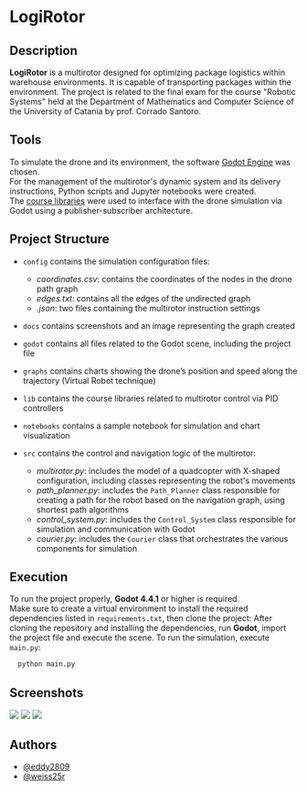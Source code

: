 
# LogiRotor

## Description
**LogiRotor** is a multirotor designed for optimizing package logistics within warehouse environments.
It is capable of transporting packages within the environment.
The project is related to the final exam for the course "Robotic Systems" held at the Department of Mathematics and Computer Science of the University of Catania by prof. Corrado Santoro.

## Tools

To simulate the drone and its environment, the software [Godot Engine](https://godotengine.org/) was chosen.  
For the management of the multirotor's dynamic system and its delivery instructions, Python scripts and Jupyter notebooks were created.  
The [course libraries](https://github.com/corradosantoro/RoboticSystems/tree/main/lib) were used to interface with the drone simulation via Godot using a publisher-subscriber architecture.

## Project Structure

- `config` contains the simulation configuration files:
  - *coordinates.csv*: contains the coordinates of the nodes in the drone path graph  
  - *edges.txt*: contains all the edges of the undirected graph  
  - *.json*: two files containing the multirotor instruction settings

- `docs` contains screenshots and an image representing the graph created
- `godot` contains all files related to the Godot scene, including the project file  
- `graphs` contains charts showing the drone’s position and speed along the trajectory (Virtual Robot technique)  
- `lib` contains the course libraries related to multirotor control via PID controllers
- `notebooks` contains a sample notebook for simulation and chart visualization  
- `src` contains the control and navigation logic of the multirotor:
  - *multirotor.py*: includes the model of a quadcopter with X-shaped configuration, including classes representing the robot's movements  
  - *path_planner.py*: includes the `Path_Planner` class responsible for creating a path for the robot based on the navigation graph, using shortest path algorithms
  - *control_system.py*: includes the `Control_System` class responsible for simulation and communication with Godot  
  - *courier.py*: includes the `Courier` class that orchestrates the various components for simulation  

## Execution

To run the project properly, **Godot 4.4.1** or higher is required.  
Make sure to create a virtual environment to install the required dependencies listed in `requirements.txt`, then clone the project:
After cloning the repository and installing the dependencies, run **Godot**, import the project file and execute the scene.
To run the simulation, execute `main.py`:
```bash
  python main.py
```

## Screenshots
![](docs/screenshot_1.png)
![](docs/screenshot_2.png)
![](docs/screenshot_3.png)

## Authors

- [@eddy2809](https://www.github.com/eddy2809)
- [@weiss25r](https://www.github.com/weiss25r)

